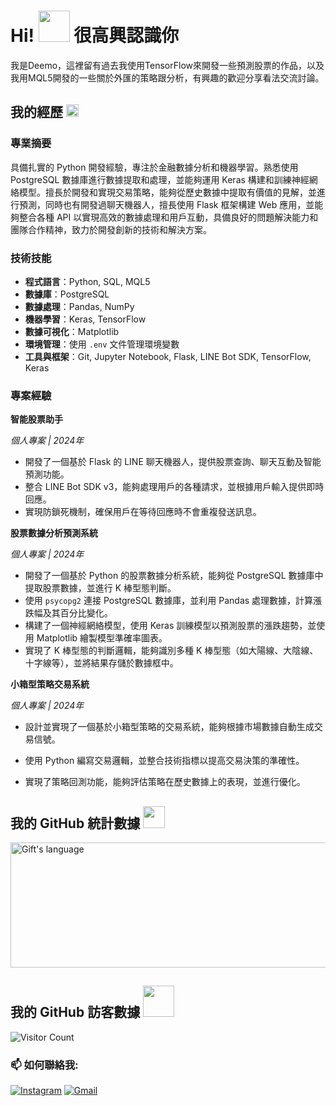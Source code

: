 
# Hi! <img src="https://media.giphy.com/media/l3AzYLeRN2QCfnxY1c/giphy.gif?cid=790b7611q2968v6vcdk2rjr60ee12u1w8n0epl5v8q77n9ej&ep=v1_stickers_search&rid=giphy.gif&ct=s" width="50px"> 很高興認識你

我是Deemo，這裡留有過去我使用TensorFlow來開發一些預測股票的作品，以及我用MQL5開發的一些關於外匯的策略跟分析，有興趣的歡迎分享看法交流討論。

## 我的經歷 <img src="https://media3.giphy.com/media/v1.Y2lkPTc5MGI3NjExYWVweDlqOGNwZ2UwanBsdWs3YmVlanRjYWZ6amtjcnRwMWx3dDFsdyZlcD12MV9pbnRlcm5hbF9naWZfYnlfaWQmY3Q9cw/WpZGFXIhPgohr6lLaG/giphy.webp" width="20px">
### **專業摘要**

具備扎實的 Python 開發經驗，專注於金融數據分析和機器學習。熟悉使用 PostgreSQL 數據庫進行數據提取和處理，並能夠運用 Keras 構建和訓練神經網絡模型。擅長於開發和實現交易策略，能夠從歷史數據中提取有價值的見解，並進行預測，同時也有開發過聊天機器人，擅長使用 Flask 框架構建 Web 應用，並能夠整合各種 API 以實現高效的數據處理和用戶互動，具備良好的問題解決能力和團隊合作精神，致力於開發創新的技術和解決方案。


### **技術技能**

- **程式語言**：Python, SQL, MQL5
- **數據庫**：PostgreSQL
- **數據處理**：Pandas, NumPy
- **機器學習**：Keras, TensorFlow
- **數據可視化**：Matplotlib
- **環境管理**：使用 `.env` 文件管理環境變數
- **工具與框架**：Git, Jupyter Notebook, Flask, LINE Bot SDK, TensorFlow, Keras


### **專案經驗**

**智能股票助手**

*個人專案 | 2024年*

- 開發了一個基於 Flask 的 LINE 聊天機器人，提供股票查詢、聊天互動及智能預測功能。
- 整合 LINE Bot SDK v3，能夠處理用戶的各種請求，並根據用戶輸入提供即時回應。
- 實現防鎖死機制，確保用戶在等待回應時不會重複發送訊息。

**股票數據分析預測系統**

*個人專案 | 2024年*

- 開發了一個基於 Python 的股票數據分析系統，能夠從 PostgreSQL 數據庫中提取股票數據，並進行 K 棒型態判斷。
- 使用 `psycopg2` 連接 PostgreSQL 數據庫，並利用 Pandas 處理數據，計算漲跌幅及其百分比變化。
- 構建了一個神經網絡模型，使用 Keras 訓練模型以預測股票的漲跌趨勢，並使用 Matplotlib 繪製模型準確率圖表。
- 實現了 K 棒型態的判斷邏輯，能夠識別多種 K 棒型態（如大陽線、大陰線、十字線等），並將結果存儲於數據框中。

**小箱型策略交易系統**

*個人專案 | 2024年*

- 設計並實現了一個基於小箱型策略的交易系統，能夠根據市場數據自動生成交易信號。
- 使用 Python 編寫交易邏輯，並整合技術指標以提高交易決策的準確性。
- 實現了策略回測功能，能夠評估策略在歷史數據上的表現，並進行優化。

  <!-- GitHub section -->


##  我的 GitHub 統計數據 <img src = "https://i.pinimg.com/originals/65/c4/f4/65c4f452571be1261e9c623f7da488ac.gif" width = 35px> 
 <div>
  <img align="center" src="https://github-readme-stats.vercel.app/api/top-langs?username=micrighost&langs_count=10&show_icons=true&locale=zh-tw&layout=compact&theme=dark" alt="Gift's language" height="200px"  width="700px"/>
</div>


##  我的 GitHub 訪客數據 <img src = "https://media1.giphy.com/media/47rD4FjGW0KFDM1WAE/200.webp?cid=790b7611bbf43majnm2cwujqtm2d6dha6medpapxnddb7loi&ep=v1_stickers_search&rid=200.webp&ct=s" width = 50px> 
![Visitor Count](https://profile-counter.glitch.me/micrighost/count.svg)





<!-- GitHub section: END -->

###  📫 如何聯絡我:
[![Instagram](https://img.shields.io/badge/Instagram-E4405F.svg?logo=instagram&logoColor=white)](https://www.instagram.com/deemo9067/profilecard)
[![Gmail](https://img.shields.io/badge/Gmail-D14836?logo=gmail&logoColor=white)](mailto:micrighost@gmail.com)
